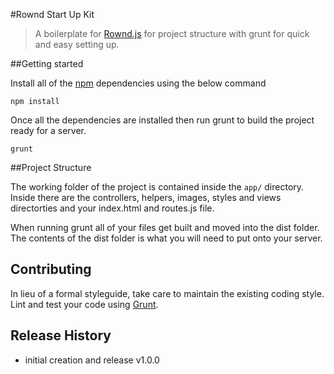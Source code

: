 #Rownd Start Up Kit

> A boilerplate for [Rownd.js](http://silverlight513.github.io/Rownd/) for project structure with grunt for quick and easy setting up.

##Getting started

Install all of the [npm](http://npmjs.com) dependencies using the below command

```shell
npm install
```

Once all the dependencies are installed then run grunt to build the project ready for a server.

```shell
grunt
```

##Project Structure

The working folder of the project is contained inside the `app/` directory. Inside there are the controllers, helpers, images, styles and views directorties and your index.html and routes.js file.

When running grunt all of your files get built and moved into the dist folder. The contents of the dist folder is what you will need to put onto your server.

## Contributing
In lieu of a formal styleguide, take care to maintain the existing coding style. Lint and test your code using [Grunt](http://gruntjs.com/).

## Release History
 - initial creation and release v1.0.0